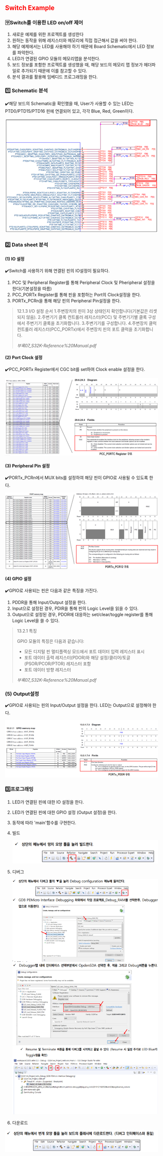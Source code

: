 ## <span style="color:red">Switch Example</span>

### :sa:Switch를 이용한 LED on/off 제어

1. 새로운 예제를 위한 프로젝트를 생성한다
2. 원하는 동작을 위해 레지스터와 메모리에 직접 접근해서 값을 써야 한다.
3. 해당 예제에서는 LED를 사용해야 하기 때문에 Board Schematic에서 LED 정보를 파악한다.
4. LED가 연결된 GPIO 모듈의 메모리맵을 분석한다.
5. 보드 정보를 포함한 프로젝트를 생성했을 때, 해당 보드의 메모리 맵 정보가 헤더파일로 추가되기 때문에 이를 참고할 수 있다.
6. 분석 결과를 활용해 임베디드 프로그래밍을 한다.



### :one: Schematic 분석

:heavy_check_mark:해당 보드의 Schematic을 확인했을 때, User가 사용할 수 있는 LED는 PTD0/PTD15/PTD16 핀에 연결되어 있고, 각각 Blue, Red, Green이다.

<img src="./../../images/image-20231218012905854.png" alt="image-20231218012905854" style="zoom:150%;" />



### :two: Data sheet 분석

#### (1) IO 설정

:heavy_check_mark:Switch를 사용하기 위해 연결된 핀의 IO설정이 필요하다.

1. PCC 및 Peripheral Register를 통해 Peripheral Clock 및 Pheripheral 설정을 한다(기본설정을 따름)
2. PCC_PORTx Register를 통해 핀을 포함하는 Port의 Clock설정을 한다.
3. PORTx_PCRn을 통해 해당 핀의 Peripheral Pin설정을 한다.

> 12.1.3 I/O 설정 순서
> 1.주변장치의 핀이 3상 상태인지 확인합니다(기본값은 리셋되지 않음).
> 2.주변기기 클록 컨트롤러 레지스터(PCC) 및 주변기기별 클록 구성에서 주변기기 클록을 초기화합니다.
> 3.주변기기를 구성합니다.
> 4.주변장치 클럭 컨트롤러 레지스터(PCC_PORTx)에서 주변장치 핀의 포트 클럭을 초기화합니다.
>
> <cite>부록07_S32K-Reference%20Manual.pdf</cite>






#### (2) Port Clock 설정

:heavy_check_mark:PCC_PORTx Register에서 CGC bit를 set하여 Clock enable 설정을 한다.

<img src="./../../images/image-20231217130204869.png" alt="image-20231217130204869" style="zoom:150%;" />



#### (3) Peripheral Pin 설정

:heavy_check_mark:PORTx_PCRn에서 MUX bits를 설정하여 해당 핀이 GPIO로 사용될 수 있도록 한다.

![image-20231217130315461](./../../images/image-20231217130315461.png)



#### (4) GPIO 설정

:heavy_check_mark:GPIO로 사용되는 핀은 다음과 같은 특징을 가진다.

1. PDDR을 통해 Input/Output 설정을 한다.
2. Input으로 설정된 경우, PDIR을 통해 핀의 Logic Level을 읽을 수 있다.
3. Output으로 설정된 경우, PDOR에 대응하는 set/clear/toggle register를 통해 Logic Level을 쓸 수 있다.

> 13.2.1 특징
>
> GPIO 모듈의 특징은 다음과 같습니다:
>
> - 모든 디지털 핀 멀티플렉싱 모드에서 포트 데이터 입력 레지스터 표시
> - 포트 데이터 출력 레지스터(PDOR)와 해당 설정/클리어/토글(PSOR/PCOR/PTOR) 레지스터 포함
> - 포트 데이터 방향 레지스터
>
> <cite>부록07_S32K-Reference%20Manual.pdf</cite>



### (5) Output설정

:heavy_check_mark:GPIO로 사용되는 핀의 Input/Output 설정을 한다. LED는 Output으로 설정해야 한다.

<img src="./../../images/image-20231218013442890.png" alt="image-20231218013442890" style="zoom:150%;" />



### :three:프로그래밍

1. LED가 연결된 핀에 대한 IO 설정을 한다.

2. LED가 연결된 핀에 대한 GPIO 설정 (Output 설정)을 한다.

3. 동작에 따라 'main'함수를 구현한다.

4. 빌드

   ![image-20231218013640145](./../../images/image-20231218013640145.png)

5. 디버그

   <img src="./../../images/image-20231218013726453.png" style="zoom:150%;" />

   <img src="./../../images/image-20231218013758446.png" alt="image-20231218013758446" style="zoom:150%;" />

   <img src="./../../images/image-20231218013819977.png" alt="image-20231218013819977" style="zoom: 150%;" />

6. 다운로드

<img src="./../../images/image-20231218013834004.png" alt="image-20231218013834004" style="zoom:150%;" />



















